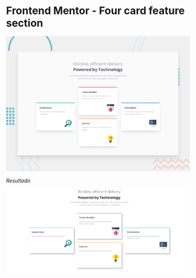 # Frontend Mentor - Four card feature section

![Design preview for the Four card feature section coding challenge](./design/desktop-preview.jpg)

*Resultado*

![Designfinal](./images/resultadoFinal.png)

